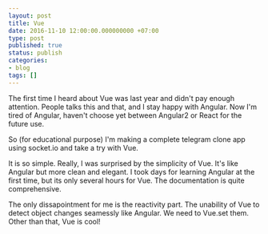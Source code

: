 ```yaml
---
layout: post
title: Vue
date: 2016-11-10 12:00:00.000000000 +07:00
type: post
published: true
status: publish
categories:
- blog
tags: []
---
```


The first time I heard about Vue was last year and didn't pay enough attention. People talks this and that, and I stay happy with Angular. Now I'm tired of Angular, haven't choose yet between Angular2 or React for the future use.

So (for educational purpose) I'm making a complete telegram clone app using socket.io and take a try with Vue.

It is so simple. Really,  I was surprised by the simplicity of Vue. It's like Angular but more clean and elegant. I took days for learning Angular at the first time, but its only several hours for Vue. The documentation is quite comprehensive.

The only dissapointment for me is the reactivity part. The unability of Vue to detect object changes seamessly like Angular. We need to Vue.set them. Other than that, Vue is cool!
